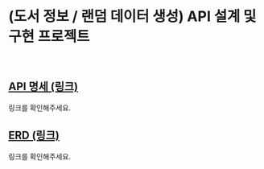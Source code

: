 # (도서 정보 / 랜덤 데이터 생성) API 설계 및 구현 프로젝트

<br/>

## [API 명세 (링크)](https://documenter.getpostman.com/view/31843867/2s9Ykt5zMy)

링크를 확인해주세요.

## [ERD (링크)](https://dbdocs.io/kimdev0206/project-2?view=relationships)

링크를 확인해주세요.
